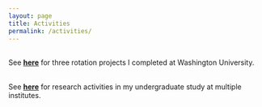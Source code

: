 ```yaml
---
layout: page
title: Activities
permalink: /activities/
---
```


<br>
See <strong><a href="https://haikuoli.github.io/rotation/">here</a></strong> for three rotation projects I completed at Washington University.<br><br>

See <strong><a href="https://haikuoli.github.io/undergraduate/">here</a></strong> for research activities in my undergraduate study at multiple institutes.<br><br>

